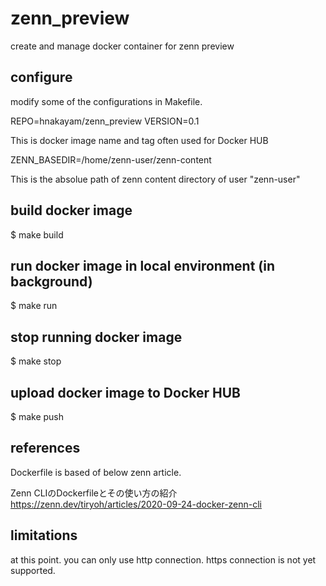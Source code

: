 # zenn_preview
create and manage docker container for zenn preview

## configure

modify some of the configurations in Makefile.

REPO=hnakayam/zenn_preview
VERSION=0.1

This is docker image name and tag often used for Docker HUB

ZENN_BASEDIR=/home/zenn-user/zenn-content

This is the absolue path of zenn content directory of user "zenn-user"

## build docker image

$ make build

## run docker image in local environment (in background)

$ make run

## stop running docker image

$ make stop

## upload docker image to Docker HUB

$ make push 

## references

Dockerfile is based of below zenn article.

Zenn CLIのDockerfileとその使い方の紹介
https://zenn.dev/tiryoh/articles/2020-09-24-docker-zenn-cli

## limitations
at this point. you can only use http connection. https connection is not yet supported.
